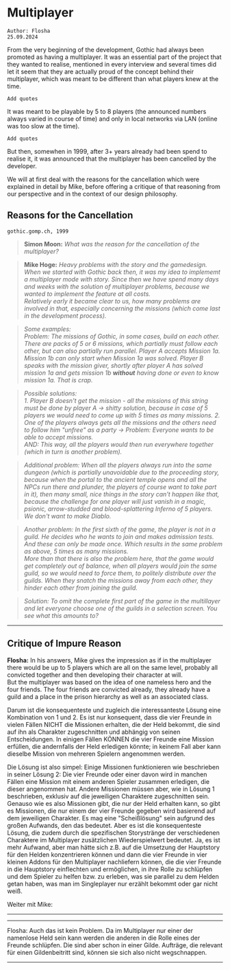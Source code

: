 # Multiplayer

``Author: Flosha``  
``25.09.2024``

From the very beginning of the development, Gothic had always been promoted as having a multiplayer. It was an essential part of the project that they wanted to realise, mentioned in every interview and several times did let it seem that they are actually proud of the concept behind their multiplayer, which was meant to be different than what players knew at the time. 

``Add quotes``

It was meant to be playable by 5 to 8 players (the announced numbers always varied in course of time) and only in local networks via LAN (online was too slow at the time).  

``Add quotes``

But then, somewhen in 1999, after 3+ years already had been spend to realise it, it was announced that the multiplayer has been cancelled by the developer. 

We will at first deal with the reasons for the cancellation which were explained in detail by Mike, before offering a critique of that reasoning from our perspective and in the context of our design philosophy. 


## Reasons for the Cancellation

``gothic.gomp.ch, 1999``
<!-- > **Simon Moon:** Was war der Grund, daß der Multiplayermode abgesetzt wurde?-->
> **Simon Moon:** *What was the reason for the cancellation of the multiplayer?*

<!--
> **Mike Hoge:** Schwere Probleme mit der Story und dem Game-Design.
Als wir damals mit Gothic angefangen haben, war es meine Idee, einen Multiplayer-Modus mit Story einzubauen.  
Wir haben seitdem viele Tage und Wochen mit der Lösung von Multiplayer-Problemen verbracht, weil wir das Feature um jedem Preis einbauen wollten.  
Relativ früh wurde uns klar, wie viele Probleme da dran hängen, vor allem was die Missionen (die bei der Entwicklung erst als letztes kommen) betrifft. -->
> **Mike Hoge:** *Heavy problems with the story and the gamedesign.*  
> *When we started with Gothic back then, it was my idea to implememt a multiplayer mode with story. Since then we have spend many days and weeks with the solution of multiplayer problems, because we wanted to implement the feature at all costs.*  
> *Relatively early it became clear to us, how many problems are involved in that, especially concerning the missions (which come last in the development process).*  

<!-- Einige Beispiele:  
Problem: Die Missionen von Gothic bauen teilweise aufeinander auf. Es gibt Packs von 5 oder 6 Missionen, die teilweise aufeinander folgen müssen aber auch teilweise parallel verlaufen können. Spieler A nimmt Mission 1a an. Mission 1b kann erst losgehen, sobald Mission 1a gelöst wurde. Spieler B spricht mit dem Auftraggeber, kurz nachdem Spieler A Mission 1a gelöst hat und bekommt Mission 1b OHNE Mission 1a gemacht zu haben oder überhaupt zu kennen. Das ist Mist. -->
> *Some examples:*  
> *Problem: The missions of Gothic, in some cases, build on each other. There are packs of 5 or 6 missions, which partially must follow each other, but can also partially run parallel. Player A accepts Mission 1a. Mission 1b can only start when Mission 1a was solved. Player B speaks with the mission giver, shortly after player A has solved mission 1a and gets mission 1b **without** having done or even to know mission 1a. That is crap.*  
<!-- Mögliche Lösungen:
1. Spieler B bekommt die Mission nicht - alle Missionen dieses Strangs müssen von Spieler A gemacht werden -> Scheißlösung, denn wir müssten uns bei 5 Spielern 5 mal so viele Missionen einfallen lassen.
2. Einer der Spieler bekommt immer alle Missionen, und die anderen müssen ihm "unfrei" als Party folgen -> Problem: Jeder möchte gerne Missionen annehmen können.
UND: So würden immer alle Spieler überall gemeinsam hinlaufen. (Das wiederum ist ein weiteres Problem)-->
> *Possible solutions:*  
> *1. Player B doesn't get the mission - all the missions of this string must be done by player A -> shitty solution, because in case of 5 players we would need to come up with 5 times as many missions.*
> *2. One of the players always gets all the missions and the others need to follow him "unfree" as a party -> Problem: Everyone wants to be able to accept missions.*  
> *AND: This way, all the players would then run everywhere together (which in turn is another problem).*  

<!-- Weiteres Problem: Rennen immer alle Spieler in denselben Dungeon (was teilweise aufgrund der voranschreitenden Story nicht zu vermeiden ist, denn wenn das z.B. große Portal zum uralten Tempel aufgeht und alle NSCs rennen hin und plündern, dann wollen die Spieler natürlich alle mit von der Partie sein), dann können viele kleine feine Sachen in der Story so nicht stattfinden, weil die Herausforderung für einen Spieler einfach in einem magisch- psionischen- pfeilgespickten und blutsprizenden Inferno von 5 Spielern zunichte gemacht wird.
Wir wollen kein Diablo machen. --> 
> *Additional problem: When all the players always run into the same dungeon (which is partially unavoidable due to the proceeding story, because when the portal to the ancient temple opens and all the NPCs run there and plunder, the players of course want to take part in it), then many small, nice things in the story can't happen like that, because the challenge for one player will just vanish in a magic, psionic, arrow-studded and blood-splattering Inferno of 5 players. We don't want to make Diablo.*  

<!-- Noch ein Problem: Im ersten Sechstel des Spiels ist der Spieler in keiner Gilde. Er entscheidet sich, wem er beitreten will und macht Aufnahmeprüfungen. Diese können auch nur einmal gemacht werden. Also schonmal dasselbe Problem wie oben, 5 mal so viele Missionen.
Darüber hinaus gibt es hier aber noch das Problem, dass das Spiel völlig außer Balance geraten würde, wenn alle Spieler einer Gilde beitreten würden, also müssten wir die Spieler zwingem, sich artig auf die Gilden zu verteilen. Schnappen sie sich aber gegenseitig wieder die Aufträge weg, verhindern sie gegenseitig den Gildenbeitritt. -->
> *Another problem: In the first sixth of the game, the player is not in a guild. He decides who he wants to join and makes admission tests. And these can only be made once. Which results in the same problem as above, 5 times as many missions.*  
> *More than that there is also the problem here, that the game would get completely out of balance, when all players would join the same guild, so we would need to force them, to politely distribute over the guilds. When they snatch the missions away from each other, they hinder each other from joining the guild.*  
<!-- Lösung: Den kompletten ersten Teil des Spiels im Multiplayer weglassen und jeden eine der Gilden über einen Auswahlscreen wählen lassen. Ihr seht worauf es hinausläuft? -->
> *Solution: To omit the complete first part of the game in the multillayer and let everyone choose one of the guilds in a selection screen. You see what this amounts to?*  

<!-- > Wir haben uns entschlossen den Multiplayer-Modus zu streichen, da wir ansonsten die Story nicht so hätten umsetzen können, wie geplant. Unser Ziel für den Multiplayer-Modus war es, die komplette Story spielbar zu machen. Doch bei der Umsetzung hätten wir leider viel zu viele Kompromisse zu Lasten der Dramaturgie und eines interessanten Storyplots machen müssen.
Den Multiplayer-Modus statt dessen als eine Art Deathmatch einzubauen, wäre auch keine Alternative gewesen, denn GOTHIC lebt von der Interaktion mit den NPCs, deren Reaktionen auf den Spieler, eben der lebendigen Welt in der man sich bewegt und mit der man auf sehr unterschiedliche Weise interagieren kann. -->



<!-- In den letzten Monaten hat sich gezeigt, daß es noch viele dieser Story- und Missions-Probleme gibt. Wenn man bedenkt, wieviel Zeit wir in die Lösung der ersten paar Probleme gesteckt haben, kann man sich ausmalen, wie lange es noch dauern würde, den Rest vernünftig hinzubekommen. Ich verstehe vollkommen, dass es für die Fans so rüberkommt, daß wir am Anfang mit Multiplayer-Storymode "geprahlt" haben und jetzt nicht halten können, was wir versprachen.  
Ich kann euch da draußen nur bitten, eine Sache zu bedenken: Die Entwicklung eines Spiels wie Gothic dauert in der Regel 2-3 Jahre. Und da ist es unmöglich am Anfang, als Newcomer Team mit einer handvoll Leute von vorneherein perfekt abzuschätzen, was in 2-3 Jahren geht und was nicht. --> 


----

## Critique of Impure Reason

**Flosha:** In his answers, Mike gives the impression as if in the multiplayer there would be up to 5 players which are all on the same level, probably all convicted together and then developing their character at will.  
But the multiplayer was based on the idea of one nameless hero and the four friends. The four friends are convicted already, they already have a guild and a place in the prison hierarchy as well as an associated class. 


Darum ist die konsequenteste und zugleich die interessanteste Lösung eine Kombination von 1 und 2. Es ist nur konsequent, dass die vier Freunde in vielen Fällen NICHT die Missionen erhalten, die der Held bekommt, die sind auf ihn als Charakter zugeschnitten und abhängig von seinen Entscheidungen. In einigen Fällen KÖNNEN die vier Freunde eine Mission erfüllen, die andernfalls der Held erledigen könnte; in keinem Fall aber kann dieselbe Mission von mehreren Spielern angenommen werden. 

Die Lösung ist also simpel:
Einige Missionen funktionieren wie beschrieben in seiner Lösung 2: Die vier Freunde oder einer davon wird in manchen Fällen eine Mission mit einem anderen Spieler zusammen erledigen, die dieser angenommen hat. Andere Missionen müssen aber, wie in Lösung 1 beschrieben, exklusiv auf die jeweiligen Charaktere zugeschnitten sein. Genauso wie es also Missionen gibt, die nur der Held erhalten kann, so gibt es Missionen, die nur einem der vier Freunde gegeben wird basierend auf dem jeweiligen Charakter. Es mag eine "Scheißlösung" sein aufgrund des großen Aufwands, den das bedeutet. Aber es ist die konsequenteste Lösung, die zudem durch die spezifischen Storystränge der verschiedenen Charaktere im Multiplayer zusätzlichen Wiederspielwert bedeutet.
Ja, es ist mehr Aufwand, aber man hätte sich z.B. auf die Umsetzung der Hauptstory für den Helden konzentrieren können und dann die vier Freunde in vier kleinen Addons für den Multiplayer nachliefern können, die die vier Freunde in die Hauptstory einflechten und ermöglichen, in ihre Rolle zu schlüpfen und dem Spieler zu helfen bzw. zu erleben, was sie parallel zu dem Helden getan haben, was man im Singleplayer nur erzählt bekommt oder gar nicht weiß. 

Weiter mit Mike:

---




---

Flosha: Auch das ist kein Problem. Da im Multiplayer nur einer der namenlose Held sein kann werden die anderen in die Rolle eines der Freunde schlüpfen. Die sind aber schon in einer Gilde. Aufträge, die relevant für einen Gildenbeitritt sind, können sie sich also nicht wegschnappen.

---

